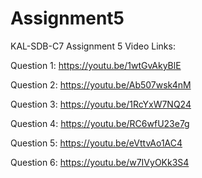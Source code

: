 # Assignment5
 KAL-SDB-C7 Assignment 5
Video Links:


Question 1: https://youtu.be/1wtGvAkyBlE

Question 2: https://youtu.be/Ab507wsk4nM

Question 3: https://youtu.be/1RcYxW7NQ24

Question 4: https://youtu.be/RC6wfU23e7g

Question 5: https://youtu.be/eVttvAo1AC4

Question 6: https://youtu.be/w7IVyOKk3S4

